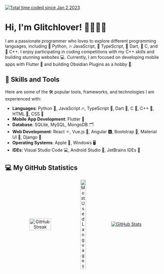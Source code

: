 <a href="https://wakatime.com/@3615509d-fced-418e-b043-ae59a7984e17"><img src="https://wakatime.com/badge/user/3615509d-fced-418e-b043-ae59a7984e17.svg" alt="Total time coded since Jan 2 2023" /></a>
# Hi, I'm Glitchlover! 👩🏻‍💻👋

I am a passionate programmer who loves to explore different programming languages, including 🐍 Python, 🔥 JavaScript, 🚀 TypeScript, 🎯 Dart, 🤖 C, and 🤖 C++. I enjoy participating in coding competitions with my C++ skills and building stunning websites 💻. Currently, I am focused on developing mobile apps with Flutter 📱 and building Obsidian Plugins as a hobby 🧩.

## 🚀 Skills and Tools

Here are some of the 🛠️ popular tools, frameworks, and technologies I am experienced with:

- **Languages**: Python 🐍, JavaScript 🔥, TypeScript 🚀, Dart 🎯, C 🔢, C++ 🤖, HTML 🧱, CSS 🎨
- **Mobile App Development**: Flutter 📱
- **Database**: SQLite, MySQL, MongoDB 🗂️
- **Web Development**: React ⚛️, Vue.js 🍃, Angular 🅰️, Bootstrap 🥾, Material UI 💠, Django 🦸
- **Operating Systems**: Apple 🍎, Windows 🖥️
- **IDEs**: Visual Studio Code 💻, Android Studio 📱, JetBrains IDEs 🚀

## 💻 My GitHub Statistics

<div align="center", style="display: flex; flex-wrap: wrap; justify-content: center; align-items: center">
  <a href=#>
    <img src="https://github-readme-streak-stats.herokuapp.com/?user=glitchlover&theme=radical&hide_border=true&layout=compact" alt="GitHub Streak" width="80%", style="display: flex">
  </a>
  <br><br>
  <a href=#>
    <img src="https://github-readme-stats.vercel.app/api/top-langs/?username=glitchlover&langs_count=6&layout=compact&theme=radical&hide_border=true&card_width=200&card_height=445" alt="Most Used Languages", width="32.5%", style="display: flex">
  </a>
  &nbsp;&nbsp;
  <a href=#>
    <img src="https://github-readme-stats.vercel.app/api?username=glitchlover&show_icons=true&theme=radical&hide_border=true&count_private=true" alt="GitHub Stats">
  </a>
</div>


<!--
## 🏆 My Achievements

Here are some of the badges that showcase my achievements 🏅:

- **Google Certified**: [Google Cloud Platform Fundamentals Badge](https://www.credential.net/234e6378-b802-4330-b2df-4b7d63f1d57e#gs.qv2ci6) 🌎
- **Hacker Rank Certificate**: [Python Basic Programming Certificate](https://www.hackerrank.com/certificates/0123456789ab) 🏆
- **LeetCode Profile**: [350+ Solved Problems](https://leetcode.com/glitchlover/) 👨‍💻
- **Codeforces Profile**: [Expert Rating](https://codeforces.com/profile/glitchlover) 💼

## 📫 Connect with Me

You can get in touch with me through the following channels 📲:

- GitHub: [@glitchlover](https://github.com/glitchlover) 🐙
- LinkedIn: [glitchlover](https://www.linkedin.com/in/glitchlover/) 💼
- Twitter: [@glitchlover_](https://twitter.com/glitchlover_) 🐦

Feel free to reach out to me if you have any questions or would like to collaborate on a project 🤝!
-->
